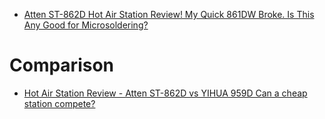 - [Atten ST-862D Hot Air Station Review! My Quick 861DW Broke. Is This Any Good for Microsoldering?](https://youtu.be/b2ZmmSnUnks)

# Comparison
- [Hot Air Station Review - Atten ST-862D vs YIHUA 959D Can a cheap station compete?](https://youtu.be/n75gg-QSZ58)
